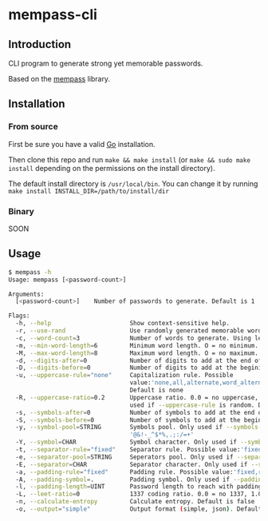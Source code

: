 # mempass-cli

## Introduction

CLI program to generate strong yet memorable passwords.

Based on the [mempass](https://github.com/busyapi/mempass) library.

## Installation

### From source

First be sure you have a valid [Go](https://go.dev/dl/) installation.

Then clone this repo and run `make && make install` (or `make && sudo make install` depending on the permissions on the install directory).

The default install directory is `/usr/local/bin`. You can change it by running `make install INSTALL_DIR=/path/to/install/dir`

### Binary

SOON

## Usage

```sh
$ mempass -h
Usage: mempass [<password-count>]

Arguments:
  [<password-count>]    Number of passwords to generate. Default is 1

Flags:
  -h, --help                      Show context-sensitive help.
  -r, --use-rand                  Use randomly generated memorable words instead of dictionary words
  -c, --word-count=3              Number of words to generate. Using less than 2 is discouraged. Default is 3
  -m, --min-word-length=6         Minimum word length. O = no minimum. Using less than 4 is discouraged. Default is 6
  -M, --max-word-length=8         Maximum word length. O = no maximum. Default is 8
  -d, --digits-after=0            Number of digits to add at the end of each word. Default is 0
  -D, --digits-before=0           Number of digits to add at the begining of each word. Default is 0
  -u, --uppercase-rule="none"     Capitalization rule. Possible
                                  value:'none,all,alternate,word_alternate,first_letter,last_letter,all_but_first_letter,all_but_last_letter,random'
                                  Default is none
  -R, --uppercase-ratio=0.2       Uppercase ratio. 0.0 = no uppercase, 1.0 = all uppercase, 0.3 = 1/3 uppercase, etc. Only
                                  used if --uppercase-rule is random. Default is 0.2
  -s, --symbols-after=0           Number of symbols to add at the end of each word. Default is 0
  -S, --symbols-before=0          Number of symbols to add at the begining of each word. Default is 0
  -y, --symbol-pool=STRING        Symbols pool. Only used if --symbols-before and/or --symbols-after are set. Default is
                                  '@&!-_^$*%,.;:/=+'
  -Y, --symbol=CHAR               Symbol character. Only used if --symbols-before and/or --symbols-after are set. Default is /
  -t, --separator-rule="fixed"    Separator rule. Possible value:'fixed,random'. Default is 'fixed'
  -e, --separator-pool=STRING     Seperators pool. Only used if --separator-rule is random. Default is '@&!-_^$*%,.;:/=+'
  -E, --separator=CHAR            Separator character. Only used if --separator-rule is fixed. Default is '-'
  -a, --padding-rule="fixed"      Padding rule. Possible value:'fixed,random'. Only used if --padding-length is greater than 0
  -A, --padding-symbol=.          Padding symbol. Only used if --padding-rule is fixed. Default is '.'
  -l, --padding-length=UINT       Password length to reach with padding.
  -L, --leet-ratio=0              1337 coding ratio. 0.0 = no 1337, 1.0 = all 1337, 0.3 = 1/3 1337, etc. Default is 0
  -n, --calculate-entropy         Calculate entropy. Default is false
  -o, --output="simple"           Output format (simple, json). Default is simple
```
